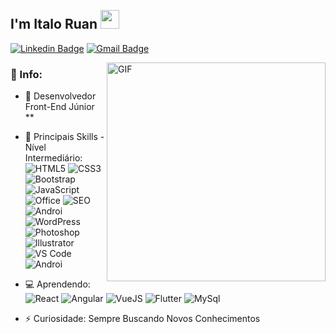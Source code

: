 <h2 align="left">
 <abc>
  <br>I'm Italo Ruan <img src="https://user-images.githubusercontent.com/42378118/110234147-e3259600-7f4e-11eb-95be-0c4047144dea.gif" width="30"><br>
 <abc/>
</h2>
 
[![Linkedin Badge](https://img.shields.io/badge/-Italoruan77-blue?style=flat-square&logo=Linkedin&logoColor=white&link=https://www.linkedin.com/in/italoruan77/)](https://www.linkedin.com/in/italoruan77/)
[![Gmail Badge](https://img.shields.io/badge/-italoruan87@gmail.com-c14438?style=flat&logo=Gmail&logoColor=white)](mailto:italoruan87@gmail.com "Connect via Email")
<br/>

<img align="right" alt="GIF" src="https://i.postimg.cc/KzxNqLf6/Coding.gif" height="350px"/>
 

### 🧐 Info:

- 🏢 Desenvolvedor Front-End Júnior **
- 🚀 Principais Skills - Nível Intermediário:<br/>
  ![HTML5](https://img.shields.io/badge/-HTML5-E34F26?style=for-the-badge&logo=html5&logoColor=white)
  ![CSS3](https://img.shields.io/badge/-CSS3-1572B6?style=for-the-badge&logo=css3)
  ![Bootstrap](https://img.shields.io/badge/-Bootstrap-563D7C?style=for-the-badge&logo=bootstrap)
  ![JavaScript](https://img.shields.io/badge/-JavaScript-black?style=for-the-badge&logo=javascript)
  ![Office](https://img.shields.io/badge/Microsoft_Office-D83B01?style=for-the-badge&logo=microsoft-office&logoColor=white)
  ![SEO](https://img.shields.io/badge/-SEO-414141?style=for-the-badge&logo=google-analytics) 
  <br/>
  ![Androi](https://img.shields.io/badge/-Android%20Studio-3b2e5a?style=for-the-badge&logo=android)
  ![WordPress](https://img.shields.io/badge/Wordpress-21759B?style=for-the-badge&logo=wordpress&logoColor=white)
  ![Photoshop](https://img.shields.io/badge/-Photoshop-336791?style=for-the-badge&logo=adobe-photoshop)
  ![Illustrator](https://img.shields.io/badge/-Illustrator-black?style=for-the-badge&logo=adobe-illustrator)
  ![VS Code](https://img.shields.io/badge/Visual_Studio_Code-0078D4?style=for-the-badge&logo=visual%20studio%20code&logoColor=white)
  ![Androi](https://img.shields.io/badge/-Android%20Studio-3b2e5a?style=for-the-badge&logo=android)

- 💻 Aprendendo:
  ![React](https://img.shields.io/badge/-React-3b2e5a?style=for-the-badge&logo=react)
  ![Angular](https://img.shields.io/badge/Angular-DD0031?style=for-the-badge&logo=angular&logoColor=white)
  ![VueJS](https://img.shields.io/badge/Vue.js-35495E?style=for-the-badge&logo=vue.js&logoColor=4FC08D)
  ![Flutter](https://img.shields.io/badge/Flutter-02569B?style=for-the-badge&logo=flutter&logoColor=white)
  ![MySql](https://img.shields.io/badge/MySQL-00000F?style=for-the-badge&logo=mysql&logoColor=white)
  
- ⚡️ Curiosidade: Sempre Buscando Novos Conhecimentos
